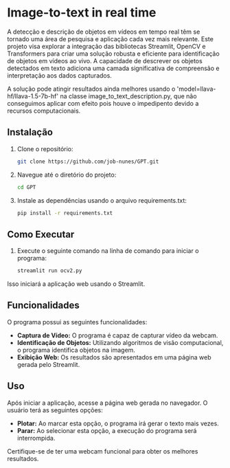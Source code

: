 # Image-to-text in real time

A detecção e descrição de objetos em vídeos em tempo real têm se tornado uma área de pesquisa e aplicação cada vez mais relevante. Este projeto visa explorar a integração das bibliotecas Streamlit, OpenCV e Transformers para criar uma solução robusta e eficiente para identificação de objetos em vídeos ao vivo. A capacidade de descrever os objetos detectados em texto adiciona uma camada significativa de compreensão e interpretação aos dados capturados.

A solução pode atingir resultados ainda melhores usando o 'model=llava-hf/llava-1.5-7b-hf' na classe image_to_text_description.py, que não conseguimos aplicar com efeito pois houve o impedipento devido a recursos computacionais.

## Instalação

1. Clone o repositório:

    ```bash
    git clone https://github.com/job-nunes/GPT.git
    ```

2. Navegue até o diretório do projeto:

    ```bash
    cd GPT
    ```

3. Instale as dependências usando o arquivo requirements.txt:

    ```bash
    pip install -r requirements.txt
    ```

## Como Executar

1.  Execute o seguinte comando na linha de comando para iniciar o programa:

    ```bash
    streamlit run ocv2.py
    ```
Isso iniciará a aplicação web usando o Streamlit.

## Funcionalidades

O programa possui as seguintes funcionalidades:

- **Captura de Vídeo:** O programa é capaz de capturar vídeo da webcam.
- **Identificação de Objetos:** Utilizando algoritmos de visão computacional, o programa identifica objetos na imagem.
- **Exibição Web:** Os resultados são apresentados em uma página web gerada pelo Streamlit.

## Uso

Após iniciar a aplicação, acesse a página web gerada no navegador. O usuário terá as seguintes opções:

- **Plotar:** Ao marcar esta opção, o programa irá gerar o texto mais vezes.
- **Parar:** Ao selecionar esta opção, a execução do programa será interrompida.

Certifique-se de ter uma webcam funcional para obter os melhores resultados.
